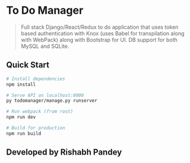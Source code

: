 # To Do Manager

> Full stack Django/React/Redux to do application that uses token based authentication with Knox (uses Babel for transpilation along with WebPack) along with Bootstrap for UI. DB support for both MySQL and SQLite.

## Quick Start

```bash
# Install dependencies
npm install

# Serve API on localhost:8000
py todomanager/manage.py runserver

# Run webpack (from root)
npm run dev

# Build for production
npm run build
```

## Developed by Rishabh Pandey
